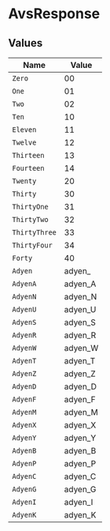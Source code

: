 # AvsResponse


## Values

| Name          | Value         |
| ------------- | ------------- |
| `Zero`        | 00            |
| `One`         | 01            |
| `Two`         | 02            |
| `Ten`         | 10            |
| `Eleven`      | 11            |
| `Twelve`      | 12            |
| `Thirteen`    | 13            |
| `Fourteen`    | 14            |
| `Twenty`      | 20            |
| `Thirty`      | 30            |
| `ThirtyOne`   | 31            |
| `ThirtyTwo`   | 32            |
| `ThirtyThree` | 33            |
| `ThirtyFour`  | 34            |
| `Forty`       | 40            |
| `Adyen`       | adyen_        |
| `AdyenA`      | adyen_A       |
| `AdyenN`      | adyen_N       |
| `AdyenU`      | adyen_U       |
| `AdyenS`      | adyen_S       |
| `AdyenR`      | adyen_R       |
| `AdyenW`      | adyen_W       |
| `AdyenT`      | adyen_T       |
| `AdyenZ`      | adyen_Z       |
| `AdyenD`      | adyen_D       |
| `AdyenF`      | adyen_F       |
| `AdyenM`      | adyen_M       |
| `AdyenX`      | adyen_X       |
| `AdyenY`      | adyen_Y       |
| `AdyenB`      | adyen_B       |
| `AdyenP`      | adyen_P       |
| `AdyenC`      | adyen_C       |
| `AdyenG`      | adyen_G       |
| `AdyenI`      | adyen_I       |
| `AdyenK`      | adyen_K       |